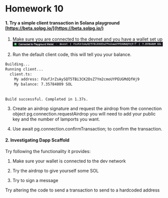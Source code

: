 # Homework 10

#### 1. Try a simple client transaction in Solana playground [https://beta.solpg.io/](https://beta.solpg.io/)

1. Make sure you are connected to the devnet and you have a wallet set up
![Connected](../../Images/Connected.png)

2. Run the default client code, this will tell you your balance.
```
Building...
Running client...
  client.ts:
    My address: FUufJrZsAySQT5TBi3CK2DsZ7Ym2cmoUYPEUGMdQfHj9
    My balance: 7.35784809 SOL


Build successful. Completed in 1.37s.
```
3. Create an airdrop signature and request the airdrop from the connection object 
pg.connection.requestAirdrop you will need to add your public key and the number of lamports you want.

4. Use await pg.connection.confirmTransaction; to
confirm the transaction.

#### 2. Investigating Dapp Scaffold

Try following the functionality it provides:

1. Make sure your wallet is connected to the dev network

2. Try the airdrop to give yourself some SOL

3. Try to sign a message

Try altering the code to send a transaction to
send to a hardcoded address

